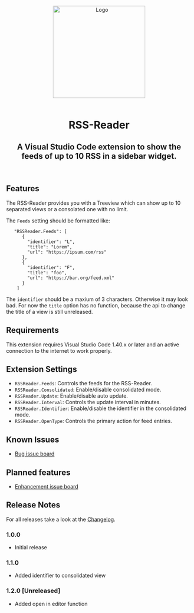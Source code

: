 </br>
<div align="center">
  <img src="https://raw.githubusercontent.com/ekarbe/rss-reader/master/assets/rss-reader.png" alt="Logo" width="250px"></img>
</div>
</br>
<div align="center">
  <h1>RSS-Reader</h1>
  <h2>A Visual Studio Code extension to show the feeds of up to 10 RSS in a sidebar widget.</h2>
</div>
</br>

## Features

The RSS-Reader provides you with a Treeview which can show up to 10 separated views or a consolated one with no limit.

The `Feeds` setting should be formatted like:
```
   "RSSReader.Feeds": [
      {
        "identifier": "L",
        "title": "Lorem",
        "url": "https://ipsum.com/rss"
      },
      {
        "identifier": "F",
        "title": "foo",
        "url": "https://bar.org/feed.xml"
      }
    ]
```

The `identifier` should be a maxium of 3 characters. Otherwise it may look bad. For now the `title` option has no function, because the api to change the title of a view is still unreleased.

## Requirements

This extension requires Visual Studio Code 1.40.x or later and an active connection to the internet to work properly.

## Extension Settings

- `RSSReader.Feeds`: Controls the feeds for the RSS-Reader.
- `RSSReader.Consolidated`: Enable/disable consolidated mode.
- `RSSReader.Update`: Enable/disable auto update.
- `RSSReader.Interval`: Controls the update interval in minutes.
- `RSSReader.Identifier`: Enable/disable the identifier in the consolidated mode.
- `RSSReader.OpenType`: Controls the primary action for feed entries.

## Known Issues

- [Bug issue board](https://github.com/ekarbe/rss-reader/issues?q=is%3Aopen+is%3Aissue+label%3Abug)

## Planned features

- [Enhancement issue board](https://github.com/ekarbe/rss-reader/issues?q=is%3Aopen+is%3Aissue+label%3Aenhancement)

## Release Notes

For all releases take a look at the [Changelog](CHANGELOG.md).

### 1.0.0

- Initial release

### 1.1.0

- Added identifier to consolidated view

### 1.2.0 [Unreleased]

- Added open in editor function